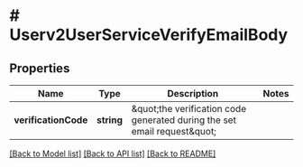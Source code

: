 # # Userv2UserServiceVerifyEmailBody

## Properties

Name | Type | Description | Notes
------------ | ------------- | ------------- | -------------
**verificationCode** | **string** | \&quot;the verification code generated during the set email request\&quot; |

[[Back to Model list]](../../README.md#models) [[Back to API list]](../../README.md#endpoints) [[Back to README]](../../README.md)
